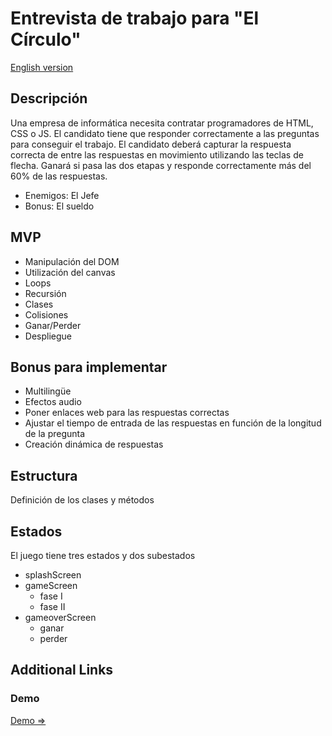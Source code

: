 # Entrevista de trabajo para "El Círculo"

[English version](README.md)


## Descripción
Una empresa de informática necesita contratar programadores de HTML, CSS o JS. 
El candidato tiene que responder correctamente a las preguntas para conseguir 
el trabajo. El candidato deberá capturar la respuesta correcta de entre las 
respuestas en movimiento utilizando las teclas de flecha. Ganará si pasa las 
dos etapas y responde correctamente más del 60% de las respuestas. 
- Enemigos: El Jefe
- Bonus: El sueldo


## MVP
- Manipulación del DOM
- Utilización del canvas
- Loops
- Recursión
- Clases
- Colisiones
- Ganar/Perder
- Despliegue


## Bonus para implementar
- Multilingüe
- Efectos audio
- Poner enlaces web para las respuestas correctas
- Ajustar el tiempo de entrada de las respuestas en función de la longitud de la pregunta
- Creación dinámica de respuestas


## Estructura
Definición de los clases y métodos


## Estados
El juego tiene tres estados y dos subestados

- splashScreen
- gameScreen
  - fase I
  - fase II
- gameoverScreen
  - ganar
  - perder


## Additional Links


### Demo
[Demo => ](https://artware-solutions-wd-bootcamp.github.io/project-01/)

